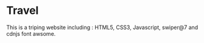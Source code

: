 # Travel
This is a triping website including : HTML5, CSS3, Javascript, swiper@7 and cdnjs font awsome.
